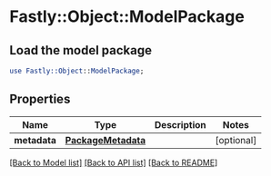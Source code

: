 # Fastly::Object::ModelPackage

## Load the model package
```perl
use Fastly::Object::ModelPackage;
```

## Properties
Name | Type | Description | Notes
------------ | ------------- | ------------- | -------------
**metadata** | [**PackageMetadata**](PackageMetadata.md) |  | [optional] 

[[Back to Model list]](../README.md#documentation-for-models) [[Back to API list]](../README.md#documentation-for-api-endpoints) [[Back to README]](../README.md)


